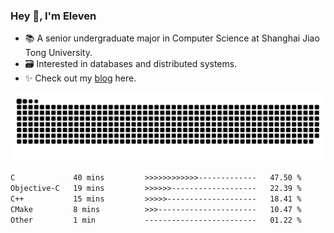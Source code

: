 ### Hey 👋, I'm Eleven

- 📚 A senior undergraduate major in Computer Science at Shanghai Jiao Tong University.
- 🗃️ Interested in databases and distributed systems.
- ✨ Check out my [blog](https://blog.eleven.wiki) here.

![github contribution grid snake animation](https://raw.githubusercontent.com/El-even-11/El-even-11/output/github-contribution-grid-snake.svg)

<!--START_SECTION:waka-->

```txt
C             40 mins         >>>>>>>>>>>>-------------   47.50 %
Objective-C   19 mins         >>>>>>-------------------   22.39 %
C++           15 mins         >>>>>--------------------   18.41 %
CMake         8 mins          >>>----------------------   10.47 %
Other         1 min           -------------------------   01.22 %
```

<!--END_SECTION:waka-->
